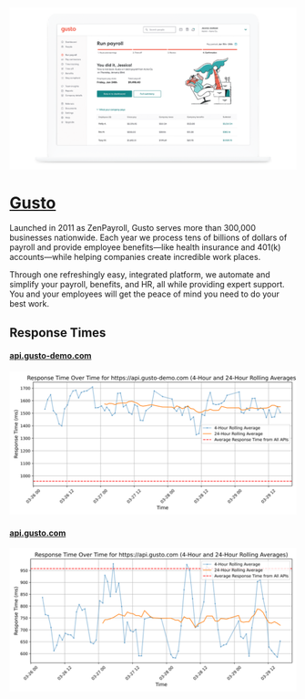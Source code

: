 [![Visit Gusto](imagePreview.png)](https://gusto.com)

# [Gusto](https://gusto.com)

Launched in 2011 as ZenPayroll, Gusto serves more than 300,000 businesses nationwide. Each year we process tens of billions of dollars of payroll and provide employee benefits—like health insurance and 401(k) accounts—while helping companies create incredible work places.

Through one refreshingly easy, integrated platform, we automate and simplify your payroll, benefits, and HR, all while providing expert support. You and your employees will get the peace of mind you need to do your best work.

## Response Times

#### [api.gusto-demo.com](https://api.gusto-demo.com)

![api.gusto-demo.com](response-time-charts/6170692e677573746f2d64656d6f2e636f6d.svg)
#### [api.gusto.com](https://api.gusto.com)

![api.gusto.com](response-time-charts/6170692e677573746f2e636f6d.svg)
